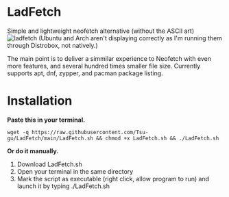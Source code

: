 # LadFetch
Simple and lightweight neofetch alternative (without the ASCII art) 
![ladfetch](https://user-images.githubusercontent.com/108401269/199033647-7777f0bc-d285-484f-83d8-d806a95a4812.png)
(Ubuntu and Arch aren't displaying correctly as I'm running them through Distrobox, not natively.)

The main point is to deliver a simmilar experience to Neofetch with even more features, and several hundred times smaller file size.
Currently supports apt, dnf, zypper, and pacman package listing.

# Installation
**Paste this in your terminal.**

`wget -q https://raw.githubusercontent.com/Tsu-gu/LadFetch/main/LadFetch.sh && chmod +x LadFetch.sh && ./LadFetch.sh`

**Or do it manually.**
1. Download LadFetch.sh
2. Open your terminal in the same directory
3. Mark the script as executable (right click, allow program to run) and launch it by typing ./LadFetch.sh
